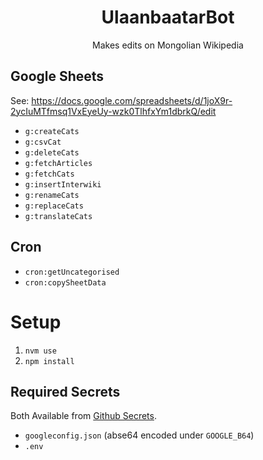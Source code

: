 <h1 align="center">UlaanbaatarBot</h1>
<p align="center">Makes edits on Mongolian Wikipedia</p>

## Google Sheets
See: https://docs.google.com/spreadsheets/d/1joX9r-2ycIuMTfmsq1VxEyeUy-wzk0TlhfxYm1dbrkQ/edit

* `g:createCats`
* `g:csvCat`
* `g:deleteCats`
* `g:fetchArticles`
* `g:fetchCats`
* `g:insertInterwiki`
* `g:renameCats`
* `g:replaceCats`
* `g:translateCats`

## Cron

* `cron:getUncategorised`
* `cron:copySheetData`

# Setup
1. `nvm use`
1. `npm install`

## Required Secrets
Both Available from [Github Secrets](https://github.com/chintogtokh/UlaanbaatarBot/settings/secrets/actions).

* `googleconfig.json` (abse64 encoded under `GOOGLE_B64`)
* `.env` 


